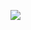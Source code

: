 ![](https://bat.bing.com/action/0?ti=56018282&Ver=2&mid=6bfc308f-2a3a-4c9c-974c-809003ee5a82&sid=201ffde0635411ee902411d77b750559&vid=20202bf0635411ee9ac03f2e618b0b9f&vids=0&msclkid=N&pi=0&lg=en-US&sw=800&sh=600&sc=24&nwd=1&tl=Shortform%20%7C%20Apocalypse%20Never&p=https%3A%2F%2Fwww.shortform.com%2Fapp%2Fbook%2Fapocalypse-never%2Fexercise-how-can-you-address-your-climate-impact&r=&lt=410&evt=pageLoad&sv=1&rn=987909)
